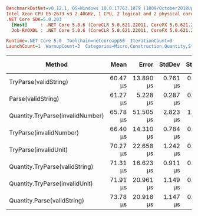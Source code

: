 ``` ini

BenchmarkDotNet=v0.12.1, OS=Windows 10.0.17763.1879 (1809/October2018Update/Redstone5)
Intel Xeon CPU E5-2673 v3 2.40GHz, 1 CPU, 2 logical and 2 physical cores
.NET Core SDK=5.0.203
  [Host]     : .NET Core 5.0.6 (CoreCLR 5.0.621.22011, CoreFX 5.0.621.22011), X64 RyuJIT
  Job-RYOXDL : .NET Core 5.0.6 (CoreCLR 5.0.621.22011, CoreFX 5.0.621.22011), X64 RyuJIT

Runtime=.NET Core 5.0  Toolchain=netcoreapp50  IterationCount=3  
LaunchCount=1  WarmupCount=3  Categories=Micro,Construction,Quantity,String  

```
|                           Method |     Mean |     Error |   StdDev |   StdErr |      Min |      Max |   Median | Ratio | MannWhitney(5%) | RatioSD |  Gen 0 |  Gen 1 | Gen 2 | Allocated |
|--------------------------------- |---------:|----------:|---------:|---------:|---------:|---------:|---------:|------:|---------------- |--------:|-------:|-------:|------:|----------:|
|            TryParse(validString) | 60.47 μs | 13.890 μs | 0.761 μs | 0.440 μs | 59.62 μs | 61.10 μs | 60.70 μs |  0.99 |               ? |    0.01 | 2.1074 |      - |     - |  32.32 KB |
|               Parse(validString) | 61.27 μs |  5.228 μs | 0.287 μs | 0.165 μs | 61.06 μs | 61.59 μs | 61.15 μs |  1.00 |            Base |    0.00 | 2.1074 |      - |     - |  32.34 KB |
| Quantity.TryParse(invalidNumber) | 65.78 μs | 51.505 μs | 2.823 μs | 1.630 μs | 62.52 μs | 67.54 μs | 67.27 μs |  1.07 |               ? |    0.04 | 2.0704 |      - |     - |  31.93 KB |
|          TryParse(invalidNumber) | 66.40 μs | 14.310 μs | 0.784 μs | 0.453 μs | 65.68 μs | 67.24 μs | 66.29 μs |  1.08 |               ? |    0.02 | 2.0704 |      - |     - |  31.93 KB |
|            TryParse(invalidUnit) | 70.27 μs | 22.658 μs | 1.242 μs | 0.717 μs | 69.41 μs | 71.69 μs | 69.71 μs |  1.15 |               ? |    0.01 | 2.0704 |      - |     - |  31.78 KB |
|   Quantity.TryParse(validString) | 71.31 μs | 16.623 μs | 0.911 μs | 0.526 μs | 70.62 μs | 72.34 μs | 70.97 μs |  1.16 |               ? |    0.02 | 2.1964 | 0.1292 |     - |  35.36 KB |
|   Quantity.TryParse(invalidUnit) | 71.91 μs | 20.961 μs | 1.149 μs | 0.663 μs | 70.59 μs | 72.58 μs | 72.57 μs |  1.17 |               ? |    0.02 | 2.0704 |      - |     - |  31.78 KB |
|      Quantity.Parse(validString) | 73.78 μs | 20.918 μs | 1.147 μs | 0.662 μs | 72.97 μs | 75.09 μs | 73.28 μs |  1.20 |               ? |    0.02 | 2.1964 | 0.1292 |     - |  35.36 KB |
